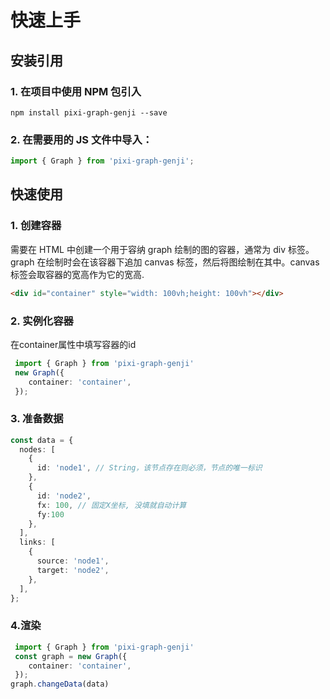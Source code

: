 # 快速上手
## 安装引用
### 1. 在项目中使用 NPM 包引入
```shell
npm install pixi-graph-genji --save
```
### 2. 在需要用的 JS 文件中导入：
```ts
import { Graph } from 'pixi-graph-genji';
```

## 快速使用
### 1. 创建容器
需要在 HTML 中创建一个用于容纳 graph 绘制的图的容器，通常为 div  标签。graph 在绘制时会在该容器下追加 canvas 标签，然后将图绘制在其中。canvas标签会取容器的宽高作为它的宽高.
```html
<div id="container" style="width: 100vh;height: 100vh"></div>
```
### 2. 实例化容器
在container属性中填写容器的id
```ts
 import { Graph } from 'pixi-graph-genji'
 new Graph({
    container: 'container',
 });
```

### 3. 准备数据
```ts
const data = {
  nodes: [
    {
      id: 'node1', // String，该节点存在则必须，节点的唯一标识
    },
    {
      id: 'node2', 
      fx: 100, // 固定X坐标, 没填就自动计算
      fy:100
    },
  ],
  links: [
    {
      source: 'node1',
      target: 'node2',
    },
  ],
};
```

### 4.渲染

```ts
 import { Graph } from 'pixi-graph-genji'
 const graph = new Graph({
    container: 'container',
 });
graph.changeData(data)
```